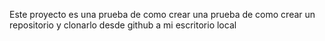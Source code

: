 Este proyecto es una prueba de como crear una prueba de como crear un repositorio y clonarlo desde github a mi escritorio local
